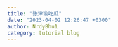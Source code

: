 ```yaml
---
title: "张津瑜吃瓜"
date: "2023-04-02 12:26:47 +0300"
author: NrdyBhu1
category: tutorial blog
---
```


